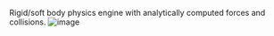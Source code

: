 Rigid/soft body physics engine with analytically computed forces and collisions. 
![image](https://github.com/user-attachments/assets/bc8c9d2b-e5a3-475f-8eca-cab03f61de4d)
